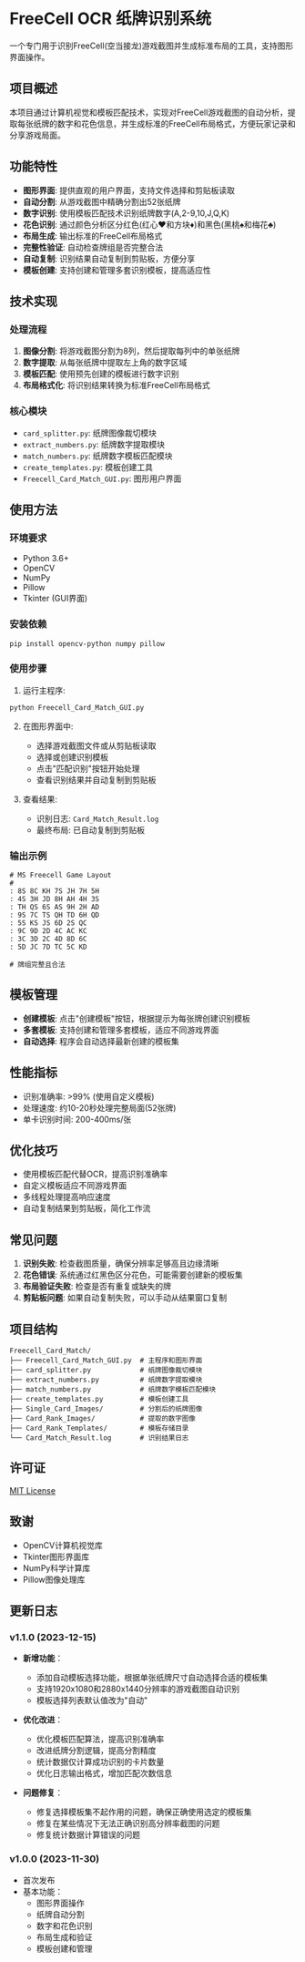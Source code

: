 # FreeCell OCR 纸牌识别系统

一个专门用于识别FreeCell(空当接龙)游戏截图并生成标准布局的工具，支持图形界面操作。

## 项目概述

本项目通过计算机视觉和模板匹配技术，实现对FreeCell游戏截图的自动分析，提取每张纸牌的数字和花色信息，并生成标准的FreeCell布局格式，方便玩家记录和分享游戏局面。

## 功能特性

- **图形界面**: 提供直观的用户界面，支持文件选择和剪贴板读取
- **自动分割**: 从游戏截图中精确分割出52张纸牌
- **数字识别**: 使用模板匹配技术识别纸牌数字(A,2-9,10,J,Q,K)
- **花色识别**: 通过颜色分析区分红色(红心♥和方块♦)和黑色(黑桃♠和梅花♣)
- **布局生成**: 输出标准的FreeCell布局格式
- **完整性验证**: 自动检查牌组是否完整合法
- **自动复制**: 识别结果自动复制到剪贴板，方便分享
- **模板创建**: 支持创建和管理多套识别模板，提高适应性

## 技术实现

### 处理流程

1. **图像分割**: 将游戏截图分割为8列，然后提取每列中的单张纸牌
2. **数字提取**: 从每张纸牌中提取左上角的数字区域
3. **模板匹配**: 使用预先创建的模板进行数字识别
4. **布局格式化**: 将识别结果转换为标准FreeCell布局格式

### 核心模块

- `card_splitter.py`: 纸牌图像裁切模块
- `extract_numbers.py`: 纸牌数字提取模块
- `match_numbers.py`: 纸牌数字模板匹配模块
- `create_templates.py`: 模板创建工具
- `Freecell_Card_Match_GUI.py`: 图形用户界面

## 使用方法

### 环境要求

- Python 3.6+
- OpenCV
- NumPy
- Pillow
- Tkinter (GUI界面)

### 安装依赖

```bash
pip install opencv-python numpy pillow
```

### 使用步骤

1. 运行主程序:

```bash
python Freecell_Card_Match_GUI.py
```

2. 在图形界面中:
   - 选择游戏截图文件或从剪贴板读取
   - 选择或创建识别模板
   - 点击"匹配识别"按钮开始处理
   - 查看识别结果并自动复制到剪贴板

3. 查看结果:
   - 识别日志: `Card_Match_Result.log`
   - 最终布局: 已自动复制到剪贴板

### 输出示例

```
# MS Freecell Game Layout
#
: 8S 8C KH 7S JH 7H 5H
: 4S 3H JD 8H AH 4H 3S
: TH QS 6S AS 9H 2H AD
: 9S 7C TS QH TD 6H QD
: 5S KS JS 6D 2S QC
: 9C 9D 2D 4C AC KC
: 3C 3D 2C 4D 8D 6C
: 5D JC 7D TC 5C KD

# 牌组完整且合法
```

## 模板管理

- **创建模板**: 点击"创建模板"按钮，根据提示为每张牌创建识别模板
- **多套模板**: 支持创建和管理多套模板，适应不同游戏界面
- **自动选择**: 程序会自动选择最新创建的模板集

## 性能指标

- 识别准确率: >99% (使用自定义模板)
- 处理速度: 约10-20秒处理完整局面(52张牌)
- 单卡识别时间: 200-400ms/张

## 优化技巧

- 使用模板匹配代替OCR，提高识别准确率
- 自定义模板适应不同游戏界面
- 多线程处理提高响应速度
- 自动复制结果到剪贴板，简化工作流

## 常见问题

1. **识别失败**: 检查截图质量，确保分辨率足够高且边缘清晰
2. **花色错误**: 系统通过红黑色区分花色，可能需要创建新的模板集
3. **布局验证失败**: 检查是否有重复或缺失的牌
4. **剪贴板问题**: 如果自动复制失败，可以手动从结果窗口复制

## 项目结构

```
Freecell_Card_Match/
├── Freecell_Card_Match_GUI.py  # 主程序和图形界面
├── card_splitter.py            # 纸牌图像裁切模块
├── extract_numbers.py          # 纸牌数字提取模块
├── match_numbers.py            # 纸牌数字模板匹配模块
├── create_templates.py         # 模板创建工具
├── Single_Card_Images/         # 分割后的纸牌图像
├── Card_Rank_Images/           # 提取的数字图像
├── Card_Rank_Templates/        # 模板存储目录
└── Card_Match_Result.log       # 识别结果日志
```

## 许可证

[MIT License](https://opensource.org/licenses/MIT)

## 致谢

- OpenCV计算机视觉库
- Tkinter图形界面库
- NumPy科学计算库
- Pillow图像处理库

## 更新日志

### v1.1.0 (2023-12-15)
- **新增功能**：
  - 添加自动模板选择功能，根据单张纸牌尺寸自动选择合适的模板集
  - 支持1920x1080和2880x1440分辨率的游戏截图自动识别
  - 模板选择列表默认值改为"自动"

- **优化改进**：
  - 优化模板匹配算法，提高识别准确率
  - 改进纸牌分割逻辑，提高分割精度
  - 统计数据仅计算成功识别的卡片数量
  - 优化日志输出格式，增加匹配次数信息

- **问题修复**：
  - 修复选择模板集不起作用的问题，确保正确使用选定的模板集
  - 修复在某些情况下无法正确识别高分辨率截图的问题
  - 修复统计数据计算错误的问题

### v1.0.0 (2023-11-30)
- 首次发布
- 基本功能：
  - 图形界面操作
  - 纸牌自动分割
  - 数字和花色识别
  - 布局生成和验证
  - 模板创建和管理

